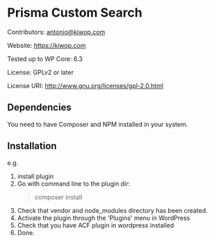 # Prisma Custom Search

Contributors: antonio@kiwop.com

Website: https://kiwop.com

Tested up to WP Core: 6.3

License: GPLv2 or later

License URI: http://www.gnu.org/licenses/gpl-2.0.html




## Dependencies 

You need to have Composer and NPM installed in your system.

##  Installation 

e.g.

1. install plugin
2. Go with command line to the plugin dir:
    > composer install
3. Check that vendor and node_modules directory has been created.
4. Activate the plugin through the 'Plugins' menu in WordPress
5. Check that you have ACF plugin in wordpress installed
6. Done.

